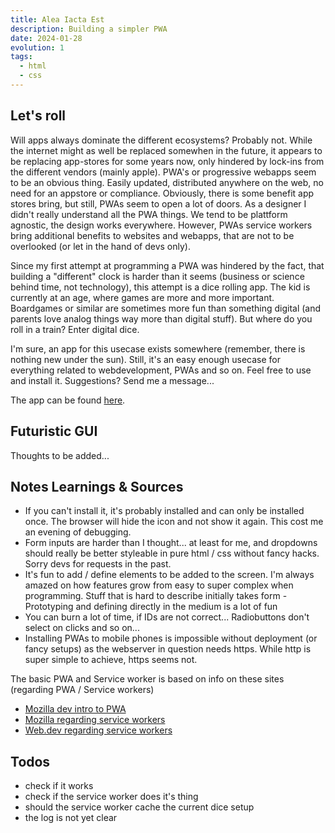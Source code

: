 ```yaml
---
title: Alea Iacta Est
description: Building a simpler PWA
date: 2024-01-28
evolution: 1
tags:
  - html
  - css
---
```


## Let's roll

Will apps always dominate the different ecosystems? Probably not. While the internet might as well be replaced somewhen in the future, it appears to be replacing app-stores for some years now, only hindered by lock-ins from the different vendors (mainly apple). PWA's or progressive webapps seem to be an obvious thing. Easily updated, distributed anywhere on the web, no need for an appstore or compliance. Obviously, there is some benefit app stores bring, but still, PWAs seem to open a lot of doors. As a designer I didn't really understand all the PWA things. We tend to be plattform agnostic, the design works everywhere. However, PWAs service workers bring additional benefits to websites and webapps, that are not to be overlooked (or let in the hand of devs only). 

Since my first attempt at programming a PWA was hindered by the fact, that building a "different" clock is harder than it seems (business or science behind time, not technology), this attempt is a dice rolling app. The kid is currently at an age, where games are more and more important. Boardgames or similar are sometimes more fun than something digital (and parents love analog things way more than digital stuff). But where do you roll in a train? Enter digital dice. 

I'm sure, an app for this usecase exists somewhere (remember, there is nothing new under the sun). Still, it's an easy enough usecase for everything related to webdevelopment, PWAs and so on. Feel free to use and install it. Suggestions? Send me a message...

The app can be found [here](/webApps/DigiDies/index.html).

## Futuristic GUI
Thoughts to be added...

## Notes Learnings & Sources
- If you can't install it, it's probably installed and can only be installed once. The browser will hide the icon and not show it again. This cost me an evening of debugging.
- Form inputs are harder than I thought... at least for me, and dropdowns should really be better styleable in pure html / css without fancy hacks. Sorry devs for requests in the past. 
- It's fun to add / define elements to be added to the screen. I'm always amazed on how features grow from easy to super complex when programming. Stuff that is hard to describe initially takes form - Prototyping and defining directly in the medium is a lot of fun
- You can burn a lot of time, if IDs are not correct... Radiobuttons don't select on clicks and so on...
- Installing PWAs to mobile phones is impossible without deployment (or fancy setups) as the webserver in question needs https. While http is super simple to achieve, https seems not.

The basic PWA and Service worker is based on info on these sites (regarding PWA / Service workers)
- [Mozilla dev intro to PWA](https://developer.mozilla.org/en-US/docs/Web/Progressive_web_apps/Tutorials/CycleTracker/Secure_connection)
- [Mozilla regarding service workers](https://developer.mozilla.org/en-US/docs/Web/API/Service_Worker_API/Using_Service_Workers)
- [Web.dev regarding service workers](https://web.dev/learn/pwa/service-workers/)

## Todos
- check if it works
- check if the service worker does it's thing
- should the service worker cache the current dice setup
- the log is not yet clear

